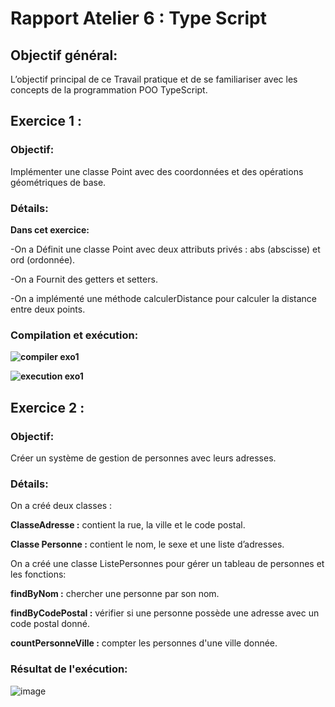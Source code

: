 # Rapport Atelier 6 : Type Script

## Objectif général:
L’objectif principal de ce Travail pratique et de se familiariser avec les concepts de la programmation POO TypeScript.
## Exercice 1 : 

### Objectif:
Implémenter une classe Point avec des coordonnées et des opérations géométriques de base.

### Détails:
**Dans cet exercice:**

-On a Définit une classe Point avec deux attributs privés : abs (abscisse) et ord (ordonnée).

-On a Fournit des getters et setters.

-On a implémenté une méthode calculerDistance pour calculer la distance entre deux points.

### Compilation et exécution:
**![compiler exo1](https://github.com/user-attachments/assets/a442034a-7879-441b-afb5-ba593a7499bd)**

**![execution exo1](https://github.com/user-attachments/assets/505ef12e-0a38-4758-ac92-1910d442f521)**


## Exercice 2 : 
### Objectif:
Créer un système de gestion de personnes avec leurs adresses.

### Détails:

On a créé deux classes :

   **ClasseAdresse :** contient la rue, la ville et le code postal.
 
   **Classe Personne :** contient le nom, le sexe et une liste d’adresses.
 
On a créé une classe ListePersonnes pour gérer un tableau de personnes et les fonctions:

  **findByNom :** chercher une personne par son nom.

  **findByCodePostal :** vérifier si une personne possède une adresse avec un code postal donné.

  **countPersonneVille :** compter les personnes d'une ville donnée.
### Résultat de l'exécution:

![image](https://github.com/user-attachments/assets/4f0b237e-d933-4969-97e7-03d901254011)



